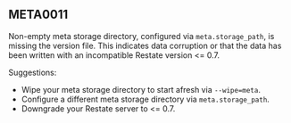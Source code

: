 ## META0011

Non-empty meta storage directory, configured via `meta.storage_path`, is missing the version file. This indicates data corruption or that the data has been written with an incompatible Restate version <= 0.7.

Suggestions:

* Wipe your meta storage directory to start afresh via `--wipe=meta`.
* Configure a different meta storage directory via `meta.storage_path`.
* Downgrade your Restate server to <= 0.7.